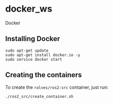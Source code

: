 # docker_ws
Docker 

## Installing Docker

    sudo apt-get update
    sudo apt-get install docker.io -y
    sudo service docker start

## Creating the containers

To create the `ralves/ros2:src` container, just run:

    ./ros2_src/create_container.sh
